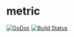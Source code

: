 # metric

[![GoDoc](https://godoc.org/github.com/csigo/metric?status.png)](https://godoc.org/github.com/csigo/metric)
[![Build Status](https://travis-ci.org/csigo/metric.png?branch=master)](https://travis-ci.org/csigo/metric)

